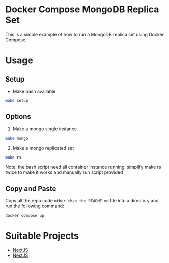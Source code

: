 # Docker Compose MongoDB Replica Set

This is a simple example of how to run a MongoDB replica set using Docker Compose.

# Usage

## Setup
* Make bash available
```bash
make setup
```

## Options
1. Make a mongo single instance
```bash
make mongo
```

2. Make a mongo replicated set
```bash
make rs
```
Note: the bash script need all container instance running. simplify make rs twice to make it works and manually run script provided

## Copy and Paste

Copy all the repo code `other than the README.md` file into a directory and run the following command:

```bash
docker compose up
```

# Suitable Projects

- [NextJS](https://nextjs.org/)
- [NestJS](https://nestjs.com/)
